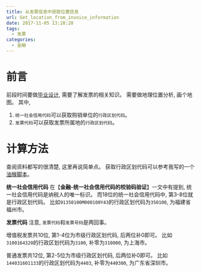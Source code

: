 ```yaml
---
title: 从发票信息中获取位置信息
url: Get_location_from_invoice_information
date: 2017-11-05 13:28:28
tags:
  - 发票
categories:
  - 金融
---
```


# 前言
前段时间要做[毕业设计](https://github.com/Ahaochan/invoice), 需要了解发票的相关知识。
需要做地理位置分析, 画个地图。
其中,
1. `统一社会信用代码`可以获取购销单位的`行政区划代码`。
1. `发票代码`可以获取发票所属地的`行政区划代码`。

<!-- more -->

# 计算方法
查阅资料都写的很清楚, 这里再说简单点。
获取行政区划代码可以参考我写的一个[油猴脚本](https://greasyfork.org/zh-CN/scripts/31888)。

**统一社会信用代码**
在【**金融-统一社会信用代码的校验码验证**】一文中有提到, 统一社会信用代码是纳税人的唯一标识。
而18位的统一社会信用代码中, 第3-8位就是行政区划代码。
比如`91350100M000100Y43`的行政区划代码为`350100`, 为福建省福州市。

**发票代码**
注意, `发票代码`和`发票号码`是两回事。

增值税发票共10位, 第1-4位为市级行政区划代码, 后两位补0即可。
比如`3100164320`的行政区划代码为`3100`, 补零为`310000`, 为上海市。

普通发票共12位, 第2-5位为市级行政区划代码, 后两位补0即可。
比如`144031601133`的行政区划代码为`4403`, 补零为`440300`, 为广东省深圳市。

